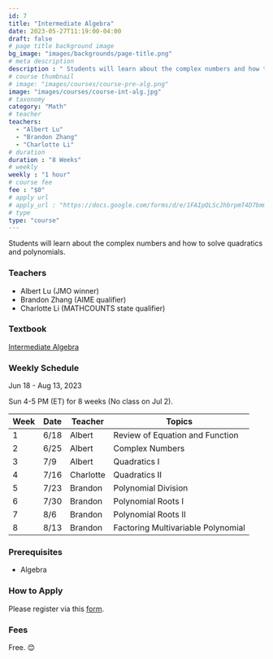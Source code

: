 ```yaml
---
id: 7
title: "Intermediate Algebra"
date: 2023-05-27T11:19:00-04:00
draft: false
# page title background image
bg_image: "images/backgrounds/page-title.png"
# meta description
description : " Students will learn about the complex numbers and how to solve quadratics and polynomials."
# course thumbnail
# image: "images/courses/course-pre-alg.png"
image: "images/courses/course-int-alg.jpg"
# taxonomy
category: "Math"
# teacher
teachers:
  - "Albert Lu"
  - "Brandon Zhang"
  - "Charlotte Li"
# duration
duration : "8 Weeks"
# weekly
weekly : "1 hour"
# course fee
fee : "$0"
# apply url
# apply_url : "https://docs.google.com/forms/d/e/1FAIpQLScJhbrpmT4D7bmmWS-SxtIcm6NyngImbRl7m6QWbmQjjixZag/viewform"
# type
type: "course"
---
```


Students will learn about the complex numbers and how to solve quadratics and polynomials. 


### Teachers

* Albert Lu (JMO winner)
* Brandon Zhang (AIME qualifier)
* Charlotte Li (MATHCOUNTS state qualifier)

### Textbook 
[Intermediate Algebra](https://artofproblemsolving.com/store/book/intermediate-algebra)

### Weekly Schedule

Jun 18 - Aug 13, 2023

Sun 4-5 PM (ET) for 8 weeks (No class on Jul 2).

|Week   |Date    | Teacher   | Topics
|-------|--------|-----------|--------------
|1      |6/18    | Albert    | Review of Equation and Function
|2      |6/25    | Albert    | Complex Numbers
|3      |7/9     | Albert    | Quadratics I
|4      |7/16    | Charlotte | Quadratics II
|5      |7/23    | Brandon   | Polynomial Division
|6      |7/30    | Brandon   | Polynomial Roots I
|7      |8/6     | Brandon   | Polynomial Roots II
|8      |8/13    | Brandon   | Factoring Multivariable Polynomial


### Prerequisites

* Algebra

### How to Apply

Please register via this [form](https://google.com).

### Fees

Free. 😊

